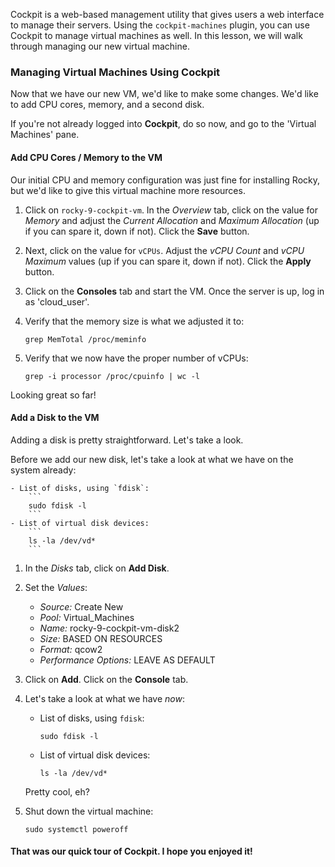 Cockpit is a web-based management utility that gives users a web interface to manage their servers.  Using the `cockpit-machines` plugin, you can use Cockpit to manage virtual machines as well.  In this lesson, we will walk through managing our new virtual machine.

### Managing Virtual Machines Using Cockpit

Now that we have our new VM, we'd like to make some changes.  We'd like to add CPU cores, memory, and a second disk.

If you're not already logged into **Cockpit**, do so now, and go to the 'Virtual Machines' pane.

#### Add CPU Cores / Memory to the VM

Our initial CPU and memory configuration was just fine for installing Rocky, but we'd like to give this virtual machine more resources.

1. Click on `rocky-9-cockpit-vm`.  In the *Overview* tab, click on the value for *Memory* and adjust the *Current Allocation* and *Maximum Allocation* (up if you can spare it, down if not).  Click the **Save** button.

2. Next, click on the value for `vCPUs`.  Adjust the *vCPU Count* and *vCPU Maximum* values (up if you can spare it, down if not).  Click the **Apply** button.

3. Click on the **Consoles** tab and start the VM.  Once the server is up, log in as 'cloud_user'.

4. Verify that the memory size is what we adjusted it to:
    ```
    grep MemTotal /proc/meminfo
    ```
5. Verify that we now have the proper number of vCPUs:
    ```
    grep -i processor /proc/cpuinfo | wc -l
    ```
Looking great so far!

#### Add a Disk to the VM

Adding a disk is pretty straightforward.  Let's take a look.

Before we add our new disk, let's take a look at what we have on the system already:

    - List of disks, using `fdisk`:
        ```
        sudo fdisk -l
        ```
    - List of virtual disk devices:
        ```
        ls -la /dev/vd*
        ```
1. In the *Disks* tab, click on **Add Disk**.

2. Set the *Values*:

    - *Source:* Create New
    - *Pool:* Virtual_Machines
    - *Name:* rocky-9-cockpit-vm-disk2
    - *Size:* BASED ON RESOURCES
    - *Format:* qcow2
    - *Performance Options:* LEAVE AS DEFAULT

3. Click on **Add**.  Click on the **Console** tab.

4. Let's take a look at what we have *now*:

   - List of disks, using `fdisk`:
        ```
        sudo fdisk -l
        ```
   - List of virtual disk devices:
        ```
        ls -la /dev/vd*
        ```
    Pretty cool, eh?

5. Shut down the virtual machine:
    ```
    sudo systemctl poweroff
    ```
#### That was our quick tour of Cockpit.  I hope you enjoyed it!